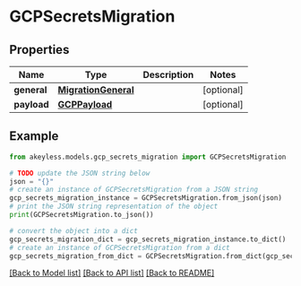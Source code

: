 # GCPSecretsMigration


## Properties

Name | Type | Description | Notes
------------ | ------------- | ------------- | -------------
**general** | [**MigrationGeneral**](MigrationGeneral.md) |  | [optional] 
**payload** | [**GCPPayload**](GCPPayload.md) |  | [optional] 

## Example

```python
from akeyless.models.gcp_secrets_migration import GCPSecretsMigration

# TODO update the JSON string below
json = "{}"
# create an instance of GCPSecretsMigration from a JSON string
gcp_secrets_migration_instance = GCPSecretsMigration.from_json(json)
# print the JSON string representation of the object
print(GCPSecretsMigration.to_json())

# convert the object into a dict
gcp_secrets_migration_dict = gcp_secrets_migration_instance.to_dict()
# create an instance of GCPSecretsMigration from a dict
gcp_secrets_migration_from_dict = GCPSecretsMigration.from_dict(gcp_secrets_migration_dict)
```
[[Back to Model list]](../README.md#documentation-for-models) [[Back to API list]](../README.md#documentation-for-api-endpoints) [[Back to README]](../README.md)


